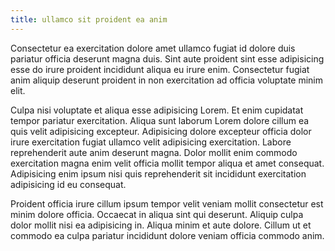 ```yaml
---
title: ullamco sit proident ea anim
---
```


Consectetur ea exercitation dolore amet ullamco fugiat id dolore duis pariatur officia deserunt magna duis. Sint aute proident sint esse adipisicing esse do irure proident incididunt aliqua eu irure enim. Consectetur fugiat anim aliquip deserunt proident in non exercitation ad officia voluptate minim elit.

Culpa nisi voluptate et aliqua esse adipisicing Lorem. Et enim cupidatat tempor pariatur exercitation. Aliqua sunt laborum Lorem dolore cillum ea quis velit adipisicing excepteur. Adipisicing dolore excepteur officia dolor irure exercitation fugiat ullamco velit adipisicing exercitation. Labore reprehenderit aute anim deserunt magna. Dolor mollit enim commodo exercitation magna enim velit officia mollit tempor aliqua et amet consequat. Adipisicing enim ipsum nisi quis reprehenderit sit incididunt exercitation adipisicing id eu consequat.

Proident officia irure cillum ipsum tempor velit veniam mollit consectetur est minim dolore officia. Occaecat in aliqua sint qui deserunt. Aliquip culpa dolor mollit nisi ea adipisicing in. Aliqua minim et aute dolore. Cillum ut et commodo ea culpa pariatur incididunt dolore veniam officia commodo anim.